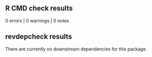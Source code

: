 ## R CMD check results

0 errors | 0 warnings | 0 notes

## revdepcheck results

There are currently no downstream dependencies for this package.
